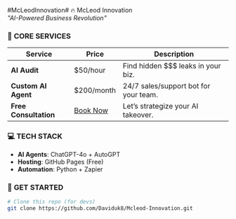 #McLeodInnovation# 🔥 McLeod Innovation  
*"AI-Powered Business Revolution"*  

### 🚀 **CORE SERVICES**  
| Service                | Price          | Description                          |  
|------------------------|----------------|--------------------------------------|  
| **AI Audit**           | $50/hour       | Find hidden $$$ leaks in your biz.   |  
| **Custom AI Agent**    | $200/month     | 24/7 sales/support bot for your team.|  
| **Free Consultation**  | [Book Now](#)  | Let’s strategize your AI takeover.   |  

### 💻 **TECH STACK**  
- **AI Agents**: ChatGPT-4o + AutoGPT  
- **Hosting**: GitHub Pages (Free)  
- **Automation**: Python + Zapier  

### 📡 **GET STARTED**  
```bash  
# Clone this repo (for devs)  
git clone https://github.com/Daviduk8/Mcleod-Innovation.git  
